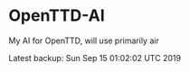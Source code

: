 # OpenTTD-AI
My AI for OpenTTD, will use primarily air

Latest backup: Sun Sep 15 01:02:02 UTC 2019
